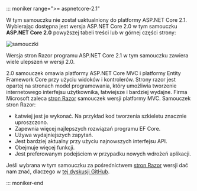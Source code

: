 ::: moniker range=">= aspnetcore-2.1"

W tym samouczku nie został uaktualniony do platformy ASP.NET Core 2.1. Wybierając dostępna jest wersja ASP.NET Core 2.0 w tym samouczku **ASP.NET Core 2.0** powyższej tabeli treści lub w górnej części strony:

![samouczki ](~//data/ef-rp/read-related-data/_static/2.1.png)

Wersja stron Razor programu ASP.NET Core 2.1 w tym samouczku zawiera wiele ulepszeń w wersji 2.0.

2.0 samouczek omawia platformy ASP.NET Core MVC i platformy Entity Framework Core przy użyciu widoków i kontrolerów. Strony razor jest opartej na stronach model programowania, który umożliwia tworzenie internetowego interfejsu użytkownika, łatwiejsze i bardziej wydajne. Firma Microsoft zaleca [stron Razor](xref:data/ef-rp/intro) samouczek wersji platformy MVC. Samouczek stron Razor:

* Łatwiej jest je wykonać. Na przykład kod tworzenia szkieletu znacznie uproszczono.
* Zapewnia więcej najlepszych rozwiązań programu EF Core.
* Używa wydajniejszych zapytań.
* Jest bardziej aktualny przy użyciu najnowszych interfejsu API.
* Obejmuje więcej funkcji.
* Jest preferowanym podejściem w przypadku nowych wdrożeń aplikacji.

Jeśli wybrana w tym samouczku za pośrednictwem [stron Razor](xref:data/ef-rp/intro) wersji dać nam znać, dlaczego w [tej dyskusji GitHub](https://github.com/aspnet/Docs/issues/6146).

::: moniker-end
